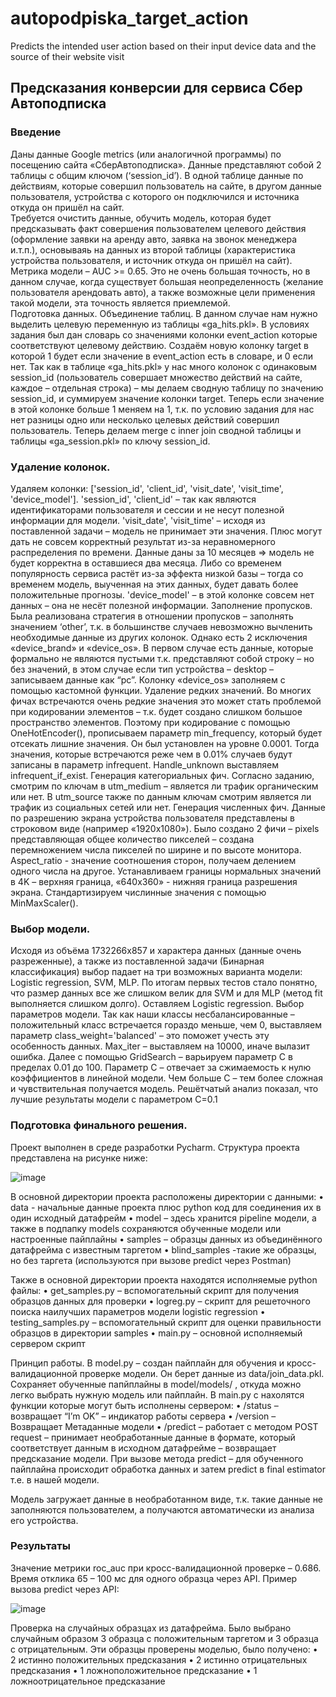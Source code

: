 # autopodpiska_target_action
Predicts the intended user action based on their input device data and the source of their website visit

## Предсказания конверсии для сервиса Сбер Автоподписка

### Введение
Даны данные Google metrics (или аналогичной программы) по посещению сайта «СберАвтоподписка». Данные представляют собой 2 таблицы с общим ключом (‘session_id’). В одной таблице данные по действиям, которые совершил пользователь на сайте, в другом данные пользователя, устройства с которого он подключился и источника откуда он пришёл на сайт.  
Требуется очистить данные, обучить модель, которая будет предсказывать факт совершения пользователем целевого действия (оформление заявки на аренду авто, заявка на звонок менеджера и.т.п.), основываяь на данных из второй таблицы (характеристика устройства пользователя, и источник откуда он пришёл на сайт). 
Метрика модели – AUC >= 0.65. Это не очень большая точность, но в данном случае, когда существует большая неопределенность (желание пользователя арендовать авто), а также возможные цели применения такой модели, эта точность является приемлемой.  
Подготовка данных.
Объединение таблиц. В данном случае нам нужно выделить целевую переменную из таблицы «ga_hits.pkl». В условиях задания был дан словарь со значениями колонки event_action которые соответствуют целевому действию. Создаём новую колонку target в которой 1 будет если значение в event_action есть в словаре, и 0 если нет. Так как в таблице «ga_hits.pkl» у нас много колонок с одинаковым session_id (пользователь совершает множество действий на сайте, каждое – отдельная строка) – мы делаем сводную таблицу по значению session_id, и суммируем значение колонки target. Теперь если значение в этой колонке больше 1 меняем на 1, т.к. по условию задания для нас нет разницы одно или несколько целевых действий совершил пользователь. Теперь делаем merge с inner join сводной таблицы и таблицы «ga_session.pkl» по ключу session_id. 

### Удаление колонок. 
Удаляем колонки: ['session_id', 'client_id', 'visit_date', 'visit_time', 'device_model']. 
'session_id', 'client_id' – так как являются идентификаторами пользователя и сессии и не несут полезной информации для модели. 
'visit_date', 'visit_time' – исходя из поставленной задачи – модель не принимает эти значения.  Плюс могут дать не совсем корректный результат из-за неравномерного распределения по времени. Данные даны за 10 месяцев => модель не будет корректна в оставшиеся два месяца. Либо со временем популярность сервиса растёт из-за эффекта низкой базы – тогда со временем модель, выученная на этих данных, будет давать более положительные прогнозы. 
'device_model' – в этой колонке совсем нет данных – она не несёт полезной информации.
Заполнение пропусков. Была реализована стратегия в отношении пропусков – заполнять значением ‘other’, т.к. в большинстве случаев невозможно вычленить необходимые данные из других колонок. Однако есть 2 исключения «device_brand» и «device_os». В первом случае есть данные, которые формально не являются пустыми т.к. представляют собой строку – но без значений, в этом случае если тип устройства – desktop – записываем данные как “pc”. Колонку «device_os» заполняем с помощью кастомной функции. 
Удаление редких значений. Во многих фичах встречаются очень редкие значения это может стать проблемой при кодировании элементов – т.к. будет создано слишком большое пространство элементов. Поэтому при кодирование с помощью OneHotEncoder(), прописываем параметр min_frequency, который будет отсекать лишние значения. Он был установлен на уровне 0.0001. Тогда значения, которые встречаются реже чем в 0.01% случаев будут записаны в параметр infrequent. Handle_unknown выставляем infrequent_if_exist. 
Генерация категориальных фич. Согласно заданию, смотрим по ключам в utm_medium – является ли трафик органическим или нет. В utm_source также по данным ключам смотрим является ли трафик из социальных сетей или нет. 
Генерация численных фич. Данные по разрешению экрана устройства пользователя представлены в строковом виде (например «1920х1080»). Было создано 2 фичи – pixels представляющая общее количество пикселей – создана перемножением числа пикселей по ширине и по высоте монитора. Aspect_ratio  - значение соотношения сторон, получаем делением одного числа на другое. Устанавливаем границы нормальных значений в 4K – верхняя граница, «640х360» - нижняя граница разрешения экрана. Стандартизируем числинные значения с помощью MinMaxScaler().

### Выбор модели.
Исходя из объёма 1732266x857 и характера данных (данные очень разреженные), а также из поставленной задачи (Бинарная классификация) выбор падает на три возможных варианта модели: Logistic regression, SVM, MLP. По итогам первых тестов стало понятно, что размер данных все же слишком велик для SVM и для MLP (метод fit выполняется слишком долго). Оставляем Logistic regression. 
Выбор параметров модели. Так как наши классы несбалансированные – положительный класс встречается гораздо меньше, чем 0, выставляем параметр class_weight='balanced' – это поможет учесть эту особенность данных. Max_iter – выставляем на 10000, иначе вылазит ошибка. Далее с помощью GridSearch – варьируем параметр С в пределах 0.01 до 100. Параметр С – отвечает за сжимаемость к нулю коэффициентов в линейной модели. Чем больше С – тем более сложная и чувствительная получается модель. Решётчатый анализ показал, что лучшие результаты модели с параметром С=0.1


### Подготовка финального решения.

Проект выполнен в среде разработки Pycharm. Структура проекта представлена на рисунке ниже:

![image](https://github.com/Rost-Korol/autopodpiska_target_action/assets/91683515/4c16409e-c3f0-4bab-8c52-3e6f546d6c2b)

 
В основной директории проекта расположены директории с данными: 
•	data - начальные данные проекта плюс python код для соединения их в один исходный датафрейм
•	model – здесь хранится pipeline модели, а также в подпапку models сохраняются обученные модели или настроенные пайплайны
•	samples – образцы данных из объединённого датафрейма с известным таргетом
•	blind_samples -такие же образцы, но без таргета (используются при вызове predict через Postman)

Также в основной директории проекта находятся исполняемые python файлы:
•	get_samples.py – вспомогательный скрипт для получения образцов данных для проверки
•	logreg.py – скрипт для решеточного поиска наилучших параметров модели logistic regression
•	testing_samples.py – вспомогательный скрипт для оценки правильности образцов в директории samples
•	main.py – основной исполняемый сервером скрипт


Принцип работы. В model.py – создан пайплайн для обучения и кросс-валидационной проверке модели. Он берет данные из data/join_data.pkl. Сохраняет обученные папйплайны в model/models/ , откуда можно легко выбрать нужную модель или пайплайн. 
В main.py  с нахолятся функции которые могут быть исполнены сервером:
•	/status – возвращает “I’m OK” – индикатор работы сервера
•	/version – Возвращает Метаданные модели 
•	/predict – работает с методом POST request – принимает необработанные данные в формате, который соответствует данным в исходном датафрейме – возвращает предсказание модели. 
При вызове метода predict – для обученного пайплайна происходит обработка данных и затем predict  в  final estimator т.е. в нашей модели. 

Модель загружает данные в необработанном виде, т.к. такие данные не заполняются пользователем, а получаются автоматически из анализа его устройства. 

### Результаты
Значение метрики roc_auc при кросс-валидационной проверке – 0.686. 
Время отклика 65 – 100 мс для одного образца через API.
Пример вызова predict через API:

![image](https://github.com/Rost-Korol/autopodpiska_target_action/assets/91683515/e182f376-7623-4352-b1e5-f4699f0cadb4)
 
Проверка на случайных образцах из датафрейма. Было выбрано случайным образом 3 образца с положительным таргетом и 3 образца с отрицательным. Эти образцы проверены моделью, было получено:
•	2 истинно положительных предсказания
•	2 истинно отрицательных предсказания
•	1 ложноположительное предсказание
•	1 ложноотрицательное предсказание
